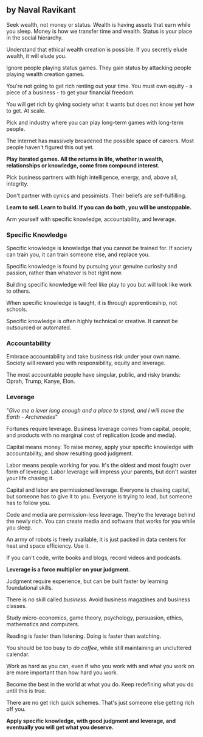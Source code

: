
## by Naval Ravikant

Seek wealth, not money or status. Wealth is having assets that earn while you sleep. Money is how we transfer time and wealth. Status is your place in the social hierarchy.

Understand that ethical wealth creation is possible. If you secretly elude wealth, it will elude you.

Ignore people playing status games. They gain status by attacking people playing wealth creation games.

You're not going to get rich renting out your time. You must own equity - a piece of a business - to get your financial freedom.

You will get rich by giving society what it wants but does not know yet how to get. At scale.

Pick and industry where you can play long-term games with long-term people.

The internet has massively broadened the possible space of careers. Most people haven't figured this out yet.

**Play iterated games. All the returns in life, whether in wealth, relationships or knowledge, come from compound interest.**

Pick business partners with high intelligence, energy, and, above all, integrity.

Don't partner with cynics and pessimists. Their beliefs are self-fulfilling.

**Learn to sell. Learn to build. If you can do both, you will be unstoppable.**

Arm yourself with specific knowledge, accountability, and leverage.

### Specific Knowledge

Specific knowledge is knowledge that you cannot be trained for. If society can train you, it can train someone else, and replace you.

Specific knowledge is found by pursuing your genuine curiosity and passion, rather than whatever is hot right now.

Building specific knowledge will feel like play to you but will look like work to others.

When specific knowledge is taught, it is through apprenticeship, not schools.

Specific knowledge is often highly technical or creative. It cannot be outsourced or automated.


### Accountability

Embrace accountability and take business risk under your own name. Society will reward you with responsibility, equity and leverage.

The most accountable people have singular,  public, and risky brands: Oprah, Trump, Kanye, Elon.

### Leverage

"*Give me a lever long enough and a place to stand, and I will move the Earth - Archimedes*"

Fortunes require leverage. Business leverage comes from capital, people, and products with no marginal cost of replication (code and media).

Capital means money. To raise money, apply your specific knowledge with accountability, and show resulting good judgment.

Labor means people working for you. It's the oldest and most fought over form of leverage. 
Labor leverage will impress your parents, but don't waster your life chasing it.

Capital and labor are permissioned leverage. Everyone is chasing capital, but someone has to give it to you. Everyone is trying to lead, but someone has to follow you.

Code and media are permission-less leverage. They're the leverage behind the newly rich. You can create media and software that works for you while you sleep.

An army of robots is freely available, it is just packed in data centers for heat and space efficiency. Use it.

If you can't code, write books and blogs, record videos and podcasts.

**Leverage is a force multiplier on your judgment.**

Judgment require experience, but can be built faster by learning foundational skills.

There is no skill called *business*. Avoid business magazines and business classes.

Study micro-economics, game theory, psychology, persuasion, ethics, mathematics and computers.

Reading is faster than listening. Doing is faster than watching.

You should be too busy to *do coffee*, while still maintaining an uncluttered calendar.

Work as hard as you can, even if who you work with and what you work on are more important than how hard you work.

Become the best in the world at what you do. Keep redefining what you do until this is true.

There are no get rich quick schemes. That's just someone else getting rich off you.

**Apply specific knowledge, with good judgment and leverage, and eventually you will get what you deserve.**